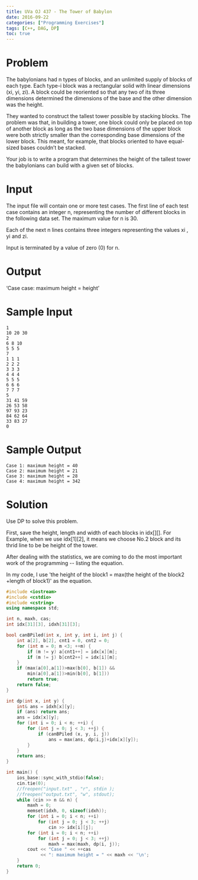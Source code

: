 ```yaml
---
title: UVa OJ 437 - The Tower of Babylon
date: 2016-09-22
categories: ["Programming Exercises"]
tags: [C++, DAG, DP]
toc: true
---
```


# **Problem**
The babylonians had n types of blocks, and an unlimited supply of blocks of each type. Each type-i block was a rectangular solid with linear dimensions (xi, yi, zi). A block could be reoriented so that any two of its three dimensions determined the dimensions of the base and the other dimension was the height.

They wanted to construct the tallest tower possible by stacking blocks. The problem was that, in building a tower, one block could only be placed on top of another block as long as the two base dimensions of the upper block were both strictly smaller than the corresponding base dimensions of the lower block. This meant, for example, that blocks oriented to have equal-sized bases couldn’t be stacked.

Your job is to write a program that determines the height of the tallest tower the babylonians can build with a given set of blocks.

# **Input**
The input file will contain one or more test cases. The first line of each test case contains an integer n, representing the number of different blocks in the following data set. The maximum value for n is 30.

Each of the next n lines contains three integers representing the values xi , yi and zi.

Input is terminated by a value of zero (0) for n.

# **Output**
‘Case case: maximum height = height’

# **Sample Input**
```
1
10 20 30
2
6 8 10
5 5 5
7
1 1 1
2 2 2
3 3 3
4 4 4
5 5 5
6 6 6
7 7 7
5
31 41 59
26 53 58
97 93 23
84 62 64
33 83 27
0
```

# **Sample Output**
```
Case 1: maximum height = 40
Case 2: maximum height = 21
Case 3: maximum height = 28
Case 4: maximum height = 342
```

# **Solution**
Use DP to solve this problem.

First, save the height, length and width of each blocks in idx[][]. For Example, when we use idx[1][2], it means we choose No.2 block and its thrid line to be be height of the tower.

After dealing with the statistics, we are coming to do the most important work of the programming -- listing the equation.

In my code, I use 'the height of the block1 = max(the height of the block2 +length of block1)' as the equation.

```C++
#include <iostream>
#include <cstdio>
#include <cstring>
using namespace std;

int n, maxh, cas;
int idx[31][3], idxh[31][3];

bool canBPiled(int x, int y, int i, int j) {
    int a[2], b[2], cnt1 = 0, cnt2 = 0;
    for (int m = 0; m <3; ++m) {
        if (m != y) a[cnt1++] = idx[x][m];
        if (m != j) b[cnt2++] = idx[i][m];
    }
    if (max(a[0],a[1])>max(b[0], b[1]) && 
        min(a[0],a[1])>min(b[0], b[1]))
        return true;
    return false;
}

int dp(int x, int y) {
    int& ans = idxh[x][y];
    if (ans) return ans;
    ans = idx[x][y];
    for (int i = 0; i < n; ++i) {
        for (int j = 0; j < 3; ++j) {
            if (canBPiled (x, y, i, j))
                ans = max(ans, dp(i,j)+idx[x][y]);
        }
    }
    return ans;
}

int main() {
    ios_base::sync_with_stdio(false);
    cin.tie(0);
    //freopen("input.txt" , "r", stdin );
    //freopen("output.txt", "w", stdout);
    while (cin >> n && n) {
        maxh = 0;
        memset(idxh, 0, sizeof(idxh));
        for (int i = 0; i < n; ++i)
            for (int j = 0; j < 3; ++j)
                cin >> idx[i][j];
        for (int i = 0; i < n; ++i) 
            for (int j = 0; j < 3; ++j) 
                maxh = max(maxh, dp(i, j));
        cout << "Case " << ++cas 
             << ": maximum height = " << maxh << '\n';
    }
    return 0;
}
```
